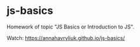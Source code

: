 # js-basics
Homework of topic "JS Basics or Introduction to JS".

Watch: https://annahavryliuk.github.io/js-basics/
